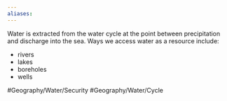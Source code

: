 ```yaml
---
aliases: 
---
```


Water is extracted from the water cycle at the point between precipitation and discharge into the sea. Ways we access water as a resource include:
- rivers
- lakes
- boreholes
- wells



#Geography/Water/Security 
#Geography/Water/Cycle 


